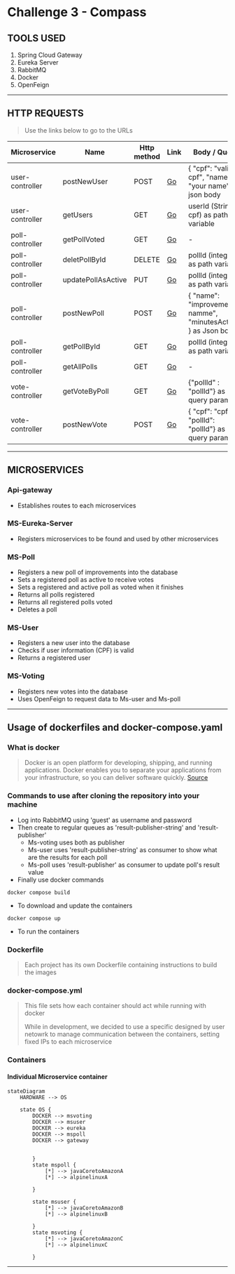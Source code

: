 # Challenge 3 - Compass

## TOOLS USED

1. Spring Cloud Gateway
2. Eureka Server
3. RabbitMQ
4. Docker
5. OpenFeign

---

## HTTP REQUESTS

> Use the links below to go to the URLs

| Microservice    | Name               | Http method | Link                                          | Body / Query                                                   |
| --------------- | ------------------ | ----------- | --------------------------------------------- | -------------------------------------------------------------- |
| user-controller | postNewUser        | POST        | [Go](http://localhost:8080/users)             | { "cpf": "valid cpf", "name": "your name"} as json body        |
| user-controller | getUsers           | GET         | [Go](http://localhost:8080/users/{id})        | userId (String cpf) as path variable                           |
| poll-controller | getPollVoted       | GET         | [Go](localhost:8080/polls/voted)              | -                                                              |
| poll-controller | deletPollById      | DELETE      | [Go](localhost:8080/polls/{pollId})           | pollId (integer) as path variable                              |
| poll-controller | updatePollAsActive | PUT         | [Go](localhost:8080/polls/{pollId})           | pollId (integer) as path variable}                             |
| poll-controller | postNewPoll        | POST        | [Go](localhost:8080/polls)                    | { "name": "improvement namme", "minutesActive": } as Json body |
| poll-controller | getPollById        | GET         | [Go](localhost:8080/polls/{id})               | pollId (integer) as path variable}                             |
| poll-controller | getAllPolls        | GET         | [Go](localhost:8080/polls/all)                | -                                                              |
| vote-controller | getVoteByPoll      | GET         | [Go](localhost:8080/votes/listByPoll?pollId=) | {"pollId" : "pollId"} as query params}                         |
| vote-controller | postNewVote        | POST        | [Go](localhost:8080/votes?cpf=&pollId=)       | { "cpf": "cpf", "pollId": "pollId"} as query params            |

---

## MICROSERVICES

### Api-gateway

- Establishes routes to each microservices

### MS-Eureka-Server

- Registers microservices to be found and used by other microservices

### MS-Poll

- Registers a new poll of improvements into the database
- Sets a registered poll as active to receive votes
- Sets a registered and active poll as voted when it finishes
- Returns all polls registered
- Returns all registered polls voted
- Deletes a poll

### MS-User

- Registers a new user into the database
- Checks if user information (CPF) is valid
- Returns a registered user

### MS-Voting

- Registers new votes into the database
- Uses OpenFeign to request data to Ms-user and Ms-poll

---

## Usage of dockerfiles and docker-compose.yaml

### What is docker

> Docker is an open platform for developing, shipping, and running applications. Docker enables you to separate your applications from your infrastructure, so you can deliver software quickly. [Source](https://docs.docker.com/get-started/overview/)

### Commands to use after cloning the repository into your machine

- Log into RabbitMQ using 'guest' as username and password
- Then create to regular queues as 'result-publisher-string' and 'result-publisher'
  - Ms-voting uses both as publisher
  - Ms-user uses 'result-publisher-string' as consumer to show what are the results for each poll
  - Ms-poll uses 'result-publisher' as consumer to update poll's result value
- Finally use docker commands

`docker compose build`

- To download and update the containers

`docker compose up`

- To run the containers

### Dockerfile

> Each project has its own Dockerfile containing instructions to build the images

### docker-compose.yml

> This file sets how each container should act while running with docker
>
> While in development, we decided to use a specific designed by user netowrk to manage communication between the containers, setting fixed IPs to each microservice

### Containers

#### Individual Microservice container

```mermaid
stateDiagram
    HARDWARE --> OS

    state OS {
        DOCKER --> msvoting
        DOCKER --> msuser
        DOCKER --> eureka
        DOCKER --> mspoll
        DOCKER --> gateway


        }
        state mspoll {
            [*] --> javaCoretoAmazonA
            [*] --> alpinelinuxA

        }

        state msuser {
            [*] --> javaCoretoAmazonB
            [*] --> alpinelinuxB

        }
        state msvoting {
            [*] --> javaCoretoAmazonC
            [*] --> alpinelinuxC

        }

```

---

